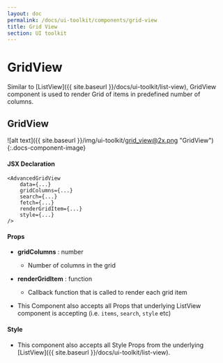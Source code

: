 ```yaml
---
layout: doc
permalink: /docs/ui-toolkit/components/grid-view
title: Grid View
section: UI toolkit
---
```


# GridView

Similar to [ListView]({{ site.baseurl }}/docs/ui-toolkit/list-view), GridView component is used to render Grid of items in predefined number of columns. 

## GridView
![alt text]({{ site.baseurl }}/img/ui-toolkit/grid_view@2x.png "GridView"){:.docs-component-image}

#### JSX Declaration
```JSX
<AdvancedGridView
    data={...}
    gridColumns={...}
    search={...} 
    fetch={...}
    renderGridItem={...}
    style={...}
/>
```

#### Props

* **gridColumns** : number  
  - Number of columns in the grid 

* **renderGridItem** : function  
  - Callback function that is called to render each grid item
  
* This Component also accepts all Props that underlying ListView component is accepting (i.e. `items`, `search`, `style` etc)


#### Style

* This component also accepts all Style Props from the underlying [ListView]({{ site.baseurl }}/docs/ui-toolkit/list-view).
